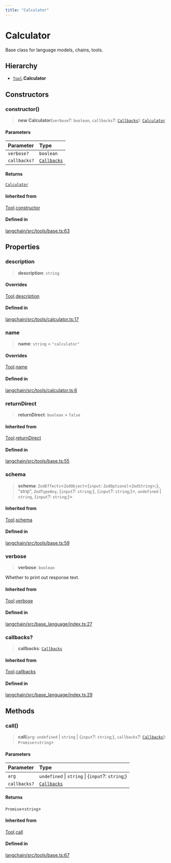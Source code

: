 ```yaml
---
title: "Calculator"
---
```


# Calculator

Base class for language models, chains, tools.

## Hierarchy

- [`Tool`](../../tools/classes/Tool.md).**Calculator**

## Constructors

### constructor()

> **new Calculator**(`verbose`?: `boolean`, `callbacks`?: [`Callbacks`](../../callbacks/types/Callbacks.md)): [`Calculator`](Calculator.md)

#### Parameters

| Parameter    | Type                                              |
| :----------- | :------------------------------------------------ |
| `verbose?`   | `boolean`                                         |
| `callbacks?` | [`Callbacks`](../../callbacks/types/Callbacks.md) |

#### Returns

[`Calculator`](Calculator.md)

#### Inherited from

[Tool](../../tools/classes/Tool.md).[constructor](../../tools/classes/Tool.md#constructor)

#### Defined in

[langchain/src/tools/base.ts:63](https://github.com/hwchase17/langchainjs/blob/ddf2996/langchain/src/tools/base.ts#L63)

## Properties

### description

> **description**: `string`

#### Overrides

[Tool](../../tools/classes/Tool.md).[description](../../tools/classes/Tool.md#description)

#### Defined in

[langchain/src/tools/calculator.ts:17](https://github.com/hwchase17/langchainjs/blob/ddf2996/langchain/src/tools/calculator.ts#L17)

### name

> **name**: `string` = `"calculator"`

#### Overrides

[Tool](../../tools/classes/Tool.md).[name](../../tools/classes/Tool.md#name)

#### Defined in

[langchain/src/tools/calculator.ts:6](https://github.com/hwchase17/langchainjs/blob/ddf2996/langchain/src/tools/calculator.ts#L6)

### returnDirect

> **returnDirect**: `boolean` = `false`

#### Inherited from

[Tool](../../tools/classes/Tool.md).[returnDirect](../../tools/classes/Tool.md#returndirect)

#### Defined in

[langchain/src/tools/base.ts:55](https://github.com/hwchase17/langchainjs/blob/ddf2996/langchain/src/tools/base.ts#L55)

### schema

> **schema**: `ZodEffects`<`ZodObject`<\{`input`: `ZodOptional`<`ZodString`\>;}, "strip", `ZodTypeAny`, \{`input`?: `string`;}, \{`input`?: `string`;}\>, `undefined` \| `string`, \{`input`?: `string`;}\>

#### Inherited from

[Tool](../../tools/classes/Tool.md).[schema](../../tools/classes/Tool.md#schema)

#### Defined in

[langchain/src/tools/base.ts:59](https://github.com/hwchase17/langchainjs/blob/ddf2996/langchain/src/tools/base.ts#L59)

### verbose

> **verbose**: `boolean`

Whether to print out response text.

#### Inherited from

[Tool](../../tools/classes/Tool.md).[verbose](../../tools/classes/Tool.md#verbose)

#### Defined in

[langchain/src/base_language/index.ts:27](https://github.com/hwchase17/langchainjs/blob/ddf2996/langchain/src/base_language/index.ts#L27)

### callbacks?

> **callbacks**: [`Callbacks`](../../callbacks/types/Callbacks.md)

#### Inherited from

[Tool](../../tools/classes/Tool.md).[callbacks](../../tools/classes/Tool.md#callbacks)

#### Defined in

[langchain/src/base_language/index.ts:29](https://github.com/hwchase17/langchainjs/blob/ddf2996/langchain/src/base_language/index.ts#L29)

## Methods

### call()

> **call**(`arg`: `undefined` \| `string` \| \{`input`?: `string`;}, `callbacks`?: [`Callbacks`](../../callbacks/types/Callbacks.md)): `Promise`<`string`\>

#### Parameters

| Parameter    | Type                                              |
| :----------- | :------------------------------------------------ |
| `arg`        | `undefined` \| `string` \| \{`input`?: `string`;} |
| `callbacks?` | [`Callbacks`](../../callbacks/types/Callbacks.md) |

#### Returns

`Promise`<`string`\>

#### Inherited from

[Tool](../../tools/classes/Tool.md).[call](../../tools/classes/Tool.md#call)

#### Defined in

[langchain/src/tools/base.ts:67](https://github.com/hwchase17/langchainjs/blob/ddf2996/langchain/src/tools/base.ts#L67)
